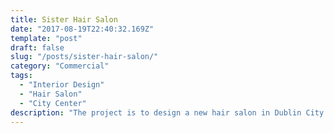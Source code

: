```yaml
---
title: Sister Hair Salon
date: "2017-08-19T22:40:32.169Z"
template: "post"
draft: false
slug: "/posts/sister-hair-salon/"
category: "Commercial"
tags:
  - "Interior Design"
  - "Hair Salon"
  - "City Center"
description: "The project is to design a new hair salon in Dublin City Center ..."
---
```



